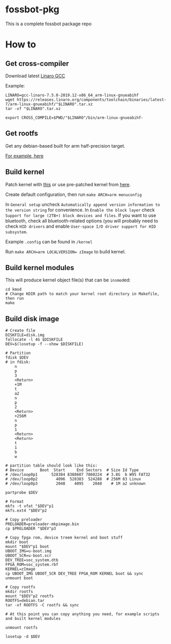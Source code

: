 # fossbot-pkg

This is a complete fossbot package repo

# How to

## Get cross-compiler

Download latest [Linaro GCC](https://releases.linaro.org/components/toolchain/binaries/latest-7/arm-linux-gnueabihf/)

Example:
```
LINARO=gcc-linaro-7.5.0-2019.12-x86_64_arm-linux-gnueabihf
wget https://releases.linaro.org/components/toolchain/binaries/latest-7/arm-linux-gnueabihf/"$LINARO".tar.xz
tar -xf "$LINARO".tar.xz

export CROSS_COMPILE=$PWD/"$LINARO"/bin/arm-linux-gnueabihf-
```

## Get rootfs

Get any debian-based built for arm half-precision target.

[For example, here](https://rcn-ee.com/rootfs/eewiki/minfs/)

## Build kernel

Patch kernel with [this](https://git.kernel.org/pub/scm/linux/kernel/git/linusw/linux-pinctrl.git) or use pre-patched kernel from [here](https://gitlab.com/GuzTech/linux_socfpga).

Create default configuration, then run ```make ARCH=arm menuconfig```

In ```General setup``` uncheck ```Automatically append version information to the version string``` for convenience. In ```Enable the block layer``` check ```Support for large (2TB+) block devices and files```. If you want to use bluetooth, check all bluetooth-related options (you will probably need to check ```HID drivers``` and enable ```User-space I/O driver support for HID subsystem```.

Example ```.config``` can be found in ```/kernel```

Run ```make ARCH=arm LOCALVERSION= zImage``` to build kernel.

## Build kernel modules

This will produce kernel object file(s) that can be ```insmod```ed:

```shell
cd kmod
# Change KDIR path to match your kernel root directory in Makefile, then run
make
```

## Build disk image

```shell
# Create file
DISKFILE=disk.img
fallocate -l 4G $DISKFILE
DEV=$(losetup -f --show $DISKFILE)

# Partition
fdisk $DEV
# in fdisk:
	n
	p
	3
	<Return>
	+1M
	t
	a2
	n
	p
	2
	<Return>
	+256M
	n
	p
	1
	<Return>
	<Return>
	t
	1
	b
	w
	
# partition table should look like this:
# Device       Boot  Start     End Sectors  # Size Id Type
# /dev/loop0p1      528384 8388607 7860224  # 3.8G  b W95 FAT32
# /dev/loop0p2        4096  528383  524288  # 256M 83 Linux
# /dev/loop0p3        2048    4095    2048    # 1M a2 unknown

partprobe $DEV

# Format
mkfs -t vfat "$DEV"p1
mkfs.ext4 "$DEV"p2

# Copy preloader
PRELOADER=preloader-mkpimage.bin
cp $PRELOADER "$DEV"p3

# Copy fpga rom, device treem kernel and boot stuff
mkdir boot
mount "$DEV"p1 boot
UBOOT_IMG=u-boot.img
UBOOT_SCR=u-boot.scr
DEV_TREE=soc_system.dtb
FPGA_ROM=soc_system.rbf
KERNEL=zImage
cp UBOOT_IMG UBOOT_SCR DEV_TREE FPGA_ROM KERNEL boot && sync
unmount boot

# Copy rootfs
mkdir rootfs
mount "$DEV"p2 rootfs
ROOTFS=debian.tar
tar -xf ROOTFS -C rootfs && sync

# At this point you can copy anything you need, for example scripts and built kernel modules

unmount rootfs

losetup -d $DEV
```
